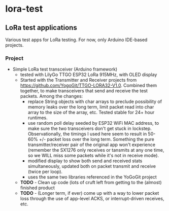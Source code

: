 # lora-test
## LoRa test applications

Various test apps for LoRa testing.  For now, only Arduino IDE-based projects.

### Project
* Simple LoRa test transceiver (Arduino framework)
  * tested with LilyGo TTGO ESP32 LoRa 915MHz, with OLED display
  * Started with the Transmitter and Receiver projects from https://github.com/YogoGit/TTGO-LORA32-V1.0.
    Combined them together, to make transceivers that send and receive the test packets.  Among the
    changes:
    * replace String objects with char arrays to preclude possibility of memory leaks over the long term,
	  limit packet read into char array to the size of the array, etc. Tested stable for 24+ hour 	  runtimes.
    * use random poll delay seeded by ESP32 WiFi MAC address, to make sure the two transceivers don't
      get stuck in lockstep.  Observationally, the timings I used here seem to result in 50-60% +/- packet loss over 
      the long term.  Something the pure transmitter/receiver pair of the original app won't experience (remember
      the SX1276 only receives or tansmits at any one time, so we WILL miss some packets while it's not in 
      receive mode).
    * modified display to show both send and received stats simultaneously, updated both on packet
      transmit and receive (twice per loop).
    * uses the same two libraries referenced in the YoGoGit project
  * **TODO** - Clean up code (lots of cruft left from getting to the (almost) finished product
  * **TODO** - (Longer term, if ever) come up with a way to lower packet loss through the use of app-level ACKS,
    or interrupt-driven receives, etc.
